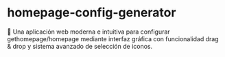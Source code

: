 # homepage-config-generator
🎯 Una aplicación web moderna e intuitiva para configurar gethomepage/homepage mediante interfaz gráfica con funcionalidad drag &amp; drop y sistema avanzado de selección de iconos.
